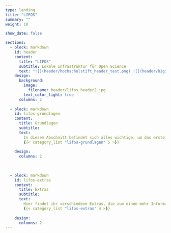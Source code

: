 ```yaml
---
type: landing
title: "LIFOS"
summary: ""
weight: 10

show_date: false

sections:
  - block: markdown
    id: header
    content:
      title: "LIFOS"
      subtitle: Lokale Infrastruktur für Open Science
      text: "![](header/hochschulstift_header_test.png) ![](header/Digitell_Header_test.jpg) Auf dieser Seite finden sich alle unterstützenden Infos zur Nutzung der [Plattform LIFOS](https://lifos.uni-frankfurt.de/users/sign_in), die im Rahmen des Projekts “Lokale Infrastruktur für Open Science” entstanden ist. Das Projekt wurde ermöglicht durch die Stiftung [Innovation in der Hochschullehre](https://stiftung-hochschullehre.de/) und das [Projekt DigiTell](https://www.uni-frankfurt.de/106198465/Digital_Teaching_and_Learning_Lab___DigiTeLL)."
    design:
      background:
        image:
          filename: header/lifos_header2.jpg
        text_color_light: true
      columns: 2
      
  - block: markdown
    id: lifos-grundlagen
    content:
      title: Grundlagen
      subtitle:
      text: 
        In diesem Abschnitt befindet sich alles wichtige, um das erste eigene Projekt anzulegen. Von einer grundauf Erklärung von LIFOS über die Auswahl des richtigen Templates für euch, als auch zuletzt das tatsächliche Anlegen eures Projekts.
        {{< category_list "lifos-grundlagen" 5 >}}
        
    design:
      columns: 2
      
      
      
  - block: markdown
    id: lifos-extras
    content:
      title: Extras
      subtitle:
      text: 
        Hier findet ihr verschiedene Extras, die zum einen mehr Informationen zu den einzelnen Templates geben, als auch einen tieferen Einblick in die GitLab-Oberfläche und Markdown.
        {{< category_list "lifos-extras" 4 >}}
        
    design:
      columns: 2
---
```


